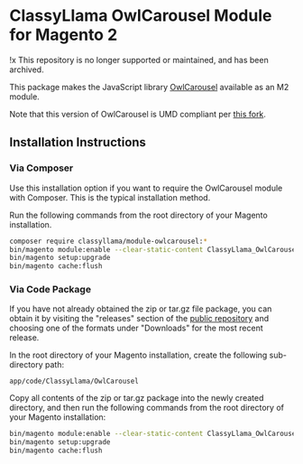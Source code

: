 # ClassyLlama OwlCarousel Module for Magento 2

!x This repository is no longer supported or maintained, and has been archived.


This package makes the JavaScript library [OwlCarousel](https://github.com/OwlCarousel2/OwlCarousel2) available as an M2 module.

Note that this version of OwlCarousel is UMD compliant per [this fork](https://github.com/classyllama/OwlCarousel2).

## Installation Instructions

### Via Composer

Use this installation option if you want to require the OwlCarousel module with Composer. This is the typical installation method.
 
Run the following commands from the root directory of your Magento installation. 

```bash
composer require classyllama/module-owlcarousel:*
bin/magento module:enable --clear-static-content ClassyLlama_OwlCarousel
bin/magento setup:upgrade
bin/magento cache:flush
```

### Via Code Package
 
If you have not already obtained the zip or tar.gz file package, you can obtain it by visiting the "releases" section of the [public repository](https://github.com/classyllama/ClassyLlama_OwlCarousel) and choosing one of the formats under "Downloads" for the most recent release.

In the root directory of your Magento installation, create the following sub-directory path:
 
```
app/code/ClassyLlama/OwlCarousel
```

Copy all contents of the zip or tar.gz package into the newly created directory, and then run the following commands from the root directory of your Magento installation:

```bash
bin/magento module:enable --clear-static-content ClassyLlama_OwlCarousel
bin/magento setup:upgrade
bin/magento cache:flush
```
